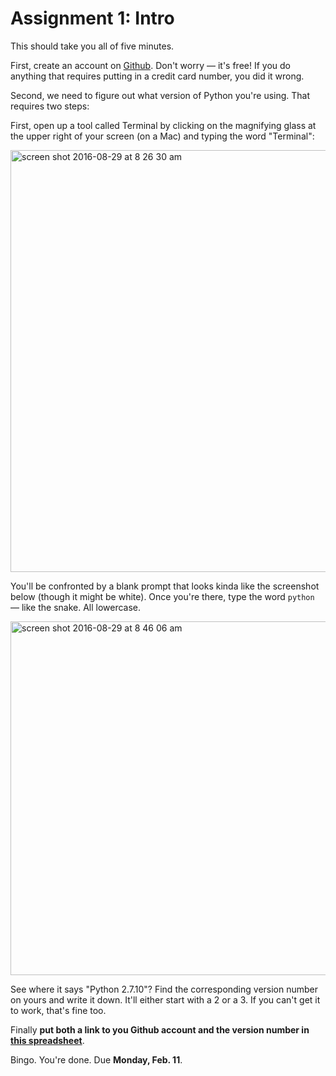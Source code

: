 # Assignment 1: Intro

This should take you all of five minutes.

First, create an account on [Github](https://www.github.com). Don't worry — it's free! If you do anything that requires putting in a credit card number, you did it wrong.

Second, we need to figure out what version of Python you're using. That requires two steps:

First, open up a tool called Terminal by clicking on the magnifying glass at the upper right of your screen (on a Mac) and typing the word "Terminal":

<img width="675" alt="screen shot 2016-08-29 at 8 26 30 am" src="https://cloud.githubusercontent.com/assets/947791/18051798/c348bccc-6dc4-11e6-9f1c-09375f87fb0d.png">

You'll be confronted by a blank prompt that looks kinda like the screenshot below (though it might be white). Once you're there, type the word `python` — like the snake. All lowercase.

<img width="566" alt="screen shot 2016-08-29 at 8 46 06 am" src="https://cloud.githubusercontent.com/assets/947791/18051852/004dac04-6dc5-11e6-8b18-bb44799fd794.png">

See where it says "Python 2.7.10"? Find the corresponding version number on yours and write it down. It'll either start with a 2 or a 3. If you can't get it to work, that's fine too.

Finally **put both a link to you Github account and the version number in [this spreadsheet](https://docs.google.com/spreadsheets/d/1-wqRjniiLLuZrwKh7xeFwCaN_sgfW2LGZJXW8WNCh-M/edit#gid=0)**.

Bingo. You're done. Due **Monday, Feb. 11**.
